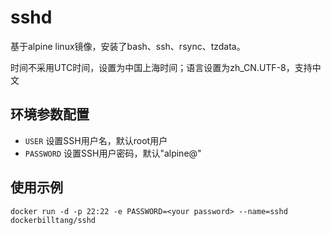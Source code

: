 # sshd
基于alpine linux镜像，安装了bash、ssh、rsync、tzdata。

时间不采用UTC时间，设置为中国上海时间；语言设置为zh_CN.UTF-8，支持中文

## 环境参数配置
- `USER` 设置SSH用户名，默认root用户
- `PASSWORD` 设置SSH用户密码，默认"alpine@"

## 使用示例
```
docker run -d -p 22:22 -e PASSWORD=<your password> --name=sshd dockerbilltang/sshd
```
